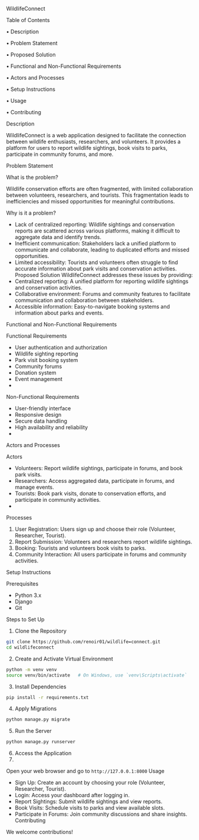 WildlifeConnect

Table of Contents

•	Description

•	Problem Statement

•	Proposed Solution

•	Functional and Non-Functional Requirements

•	Actors and Processes

•	Setup Instructions

•	Usage

•	Contributing

Description

WildlifeConnect is a web application designed to facilitate the connection between wildlife enthusiasts, researchers, and volunteers. It provides a platform for users to report wildlife sightings, book visits to parks, participate in community forums, and more.

Problem Statement

What is the problem?

Wildlife conservation efforts are often fragmented, with limited collaboration between volunteers, researchers, and tourists. This fragmentation leads to inefficiencies and missed opportunities for meaningful contributions.

Why is it a problem?

- Lack of centralized reporting: Wildlife sightings and conservation reports are scattered across various platforms, making it difficult to aggregate data and identify trends.
- Inefficient communication: Stakeholders lack a unified platform to communicate and collaborate, leading to duplicated efforts and missed opportunities.
- Limited accessibility: Tourists and volunteers often struggle to find accurate information about park visits and conservation activities.
Proposed Solution
WildlifeConnect addresses these issues by providing:
- Centralized reporting: A unified platform for reporting wildlife sightings and conservation activities.
- Collaborative environment: Forums and community features to facilitate communication and collaboration between stakeholders.
- Accessible information: Easy-to-navigate booking systems and information about parks and events.

Functional and Non-Functional Requirements

Functional Requirements

- User authentication and authorization
- Wildlife sighting reporting
- Park visit booking system
- Community forums
- Donation system
- Event management
- 
Non-Functional Requirements

- User-friendly interface
- Responsive design
- Secure data handling
- High availability and reliability
- 
Actors and Processes

Actors

- Volunteers: Report wildlife sightings, participate in forums, and book park visits.
- Researchers: Access aggregated data, participate in forums, and manage events.
- Tourists: Book park visits, donate to conservation efforts, and participate in community activities.
- 
Processes

1. User Registration: Users sign up and choose their role (Volunteer, Researcher, Tourist).
2. Report Submission: Volunteers and researchers report wildlife sightings.
3. Booking: Tourists and volunteers book visits to parks.
4. Community Interaction: All users participate in forums and community activities.
   
Setup Instructions

Prerequisites

- Python 3.x
- Django
- Git
  
Steps to Set Up

1. Clone the Repository
```bash
git clone https://github.com/renoir01/wildlife=connect.git
cd wildlifeconnect
```
2. Create and Activate Virtual Environment
```bash
python -m venv venv
source venv/bin/activate   # On Windows, use `venv\Scripts\activate`
```
3. Install Dependencies
```bash
pip install -r requirements.txt
```
4. Apply Migrations
```bash
python manage.py migrate
```
5. Run the Server
```bash
python manage.py runserver
```
6. Access the Application
7. 
Open your web browser and go to `http://127.0.0.1:8000`
Usage

- Sign Up: Create an account by choosing your role (Volunteer, Researcher, Tourist).
- Login: Access your dashboard after logging in.
- Report Sightings: Submit wildlife sightings and view reports.
- Book Visits: Schedule visits to parks and view available slots.
- Participate in Forums: Join community discussions and share insights.
Contributing

We welcome contributions! 
